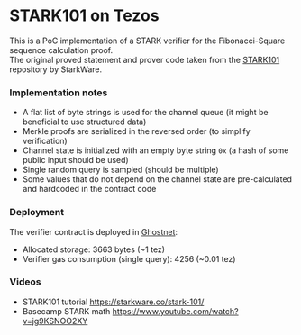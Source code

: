# STARK101 on Tezos

This is a PoC implementation of a STARK verifier for the Fibonacci-Square sequence calculation proof.  
The original proved statement and prover code taken from the [STARK101](https://github.com/starkware-industries/stark101) repository by StarkWare.

### Implementation notes

* A flat list of byte strings is used for the channel queue (it might be beneficial to use structured data)
* Merkle proofs are serialized in the reversed order (to simplify verification)
* Channel state is initialized with an empty byte string `0x` (a hash of some public input should be used)
* Single random query is sampled (should be multiple)
* Some values that do not depend on the channel state are pre-calculated and hardcoded in the contract code

### Deployment

The verifier contract is deployed in [Ghostnet](https://better-call.dev/ghostnet/KT1QvgguUftZsJ82Wy2LZ6tfgTzBGkNrk2bx/operations):
* Allocated storage: 3663 bytes (~1 tez)
* Verifier gas consumption (single query): 4256 (~0.01 tez) 

### Videos

* STARK101 tutorial https://starkware.co/stark-101/
* Basecamp STARK math https://www.youtube.com/watch?v=jg9KSNOO2XY